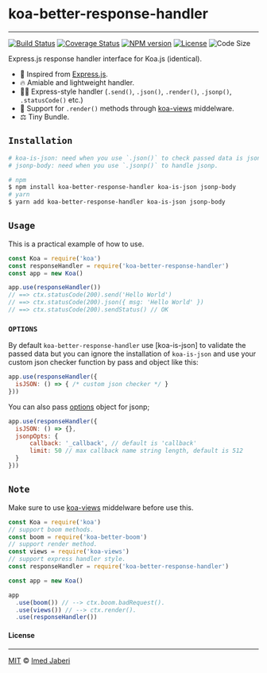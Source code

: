 # koa-better-response-handler
---

[![Build Status][travis-img]][travis-url]
[![Coverage Status][coverage-img]][coverage-url]
[![NPM version][npm-badge]][npm-url]
[![License][license-badge]][license-url]
![Code Size][code-size-badge]

<!-- ***************** -->

[travis-img]: https://travis-ci.org/3imed-jaberi/koa-better-response-handler.svg?branch=master
[travis-url]: https://travis-ci.org/3imed-jaberi/koa-better-response-handler
[coverage-img]: https://coveralls.io/repos/github/3imed-jaberi/koa-better-response-handler/badge.svg?branch=master
[coverage-url]: https://coveralls.io/github/3imed-jaberi/koa-better-response-handler?branch=master
[npm-badge]: https://img.shields.io/npm/v/koa-better-response-handler.svg?style=flat
[npm-url]: https://www.npmjs.com/package/koa-better-response-handler
[license-badge]: https://img.shields.io/badge/license-MIT-green.svg?style=flat-square
[license-url]: https://github.com/3imed-jaberi/koa-better-response-handler/blob/master/LICENSE
[code-size-badge]: https://img.shields.io/github/languages/code-size/3imed-jaberi/koa-better-response-handler

[Express.js]: https://github.com/expressjs/express
[koa-views]: https://github.com/queckezz/koa-views
[jsonp-opts]: https://github.com/node-modules/jsonp-body#jsonpobj-callback-options

<!-- ***************** -->

Express.js response handler interface for Koa.js (identical).

* 🦄 Inspired from [Express.js].
* 🔥 Amiable and lightweight handler.
* 💅🏻 Express-style handler (`.send()`, `.json()`, `.render()`, `.jsonp()`, `.statusCode()` etc.)
* 🎈 Support for `.render()` methods through [koa-views] middelware.
* ⚖️ Tiny Bundle.


## `Installation`

```bash
# koa-is-json: need when you use `.json()` to check passed data is json.
# jsonp-body: need when you use `.jsonp()` to handle jsonp.

# npm
$ npm install koa-better-response-handler koa-is-json jsonp-body
# yarn
$ yarn add koa-better-response-handler koa-is-json jsonp-body
```


## `Usage`

This is a practical example of how to use.

```javascript
const Koa = require('koa')
const responseHandler = require('koa-better-response-handler')
const app = new Koa()

app.use(responseHandler())
// ==> ctx.statusCode(200).send('Hello World')
// ==> ctx.statusCode(200).json({ msg: 'Hello World' })
// ==> ctx.statusCode(200).sendStatus() // OK
```

### `OPTIONS`

By default `koa-better-response-handler` use [koa-is-json] to validate 
the passed data but you can ignore the installation of `koa-is-json` 
and use your custom json checker function by pass and object like this: 

```javascript
app.use(responseHandler({
  isJSON: () => { /* custom json checker */ }
}))
```

You can also pass [options][jsonp-opts] object for jsonp;

```javascript
app.use(responseHandler({
  isJSON: () => {},
  jsonpOpts: {
      callback: '_callback', // default is 'callback'
      limit: 50 // max callback name string length, default is 512
  }
}))
```


## `Note`

Make sure to use [koa-views] middelware before use this.

```javascript
const Koa = require('koa')
// support boom methods.
const boom = require('koa-better-boom')
// support render method.
const views = require('koa-views')
// support express handler style.
const responseHandler = require('koa-better-response-handler')

const app = new Koa()

app
  .use(boom()) // --> ctx.boom.badRequest().
  .use(views()) // --> ctx.render().
  .use(responseHandler())
```


#### License
---

[MIT](LICENSE) &copy;	[Imed Jaberi](https://github.com/3imed-jaberi)
